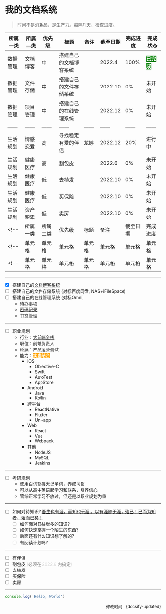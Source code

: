 
# 我的文档系统

> 时间不是消耗品，是生产力。每隔几天，检查进度。

| 所属一类 | 所属二类 | 优先级 | 标题 | 备注 | 截至日期 | 完成进度 | 完成状态 |
| ---- | ---- | ---- | ---- | ---- | ---- | ---- | ---- |
| 数据管理 | 文档博客 | 中 | 搭建自己的文档博客系统 |  | 2022.4 | 100% | <b style="color:white;background-color:green;">已完成</b> |
| 数据管理 | 文件存储 | 中 | 搭建自己的文件存储系统 |  | 2022.10 | 0% | 未开始 |
| 数据管理 | 项目管理 | 中 | 搭建自己的在线管理系统 |  | 2022.12 | 0% | 未开始 |
| —— | —— | —— | —— | —— | —— | —— | —— |
| 生活规划 | 情感恋爱 | 高 | 寻找稳定有爱的伴侣 | 龙婷 | 2022.12 | 20% | 进行中 |
| 生活规划 | 健康医疗 | 高 | 割包皮 |  | 2022.6 | 0% | 未开始 |
| 生活规划 | 健康医疗 | 低 | 去植发 |  | 2022.10 | 0% | 未开始 |
| 生活规划 | 健康医疗 | 低 | 买保险 |  | 2022.10 | 0% | 未开始 |
| 生活规划 | 资产积累 | 低 | 卖房 |  | 2022.10 | 0% | 未开始 |
<!-- | 所属一类 | 所属二类 | 优先级 | 标题 | 备注 | 截至日期 | 完成进度 | 完成状态 | -->
<!-- | 单元格 | 单元格 | 单元格 | 单元格 | 单元格 | 单元格 | 单元格 | 单元格 | -->
<!-- | 单元格 | 单元格 | 单元格 | 单元格 | 单元格 | 单元格 | 单元格 | 单元格 | -->


---
- [x] 搭建自己的[文档博客系统](https://mr-huangjian.github.io/)
- [ ] 搭建自己的文件存储系统 (对标百度网盘, NAS+iFileSpace)
- [ ] 搭建自己的在线管理系统 (对标Omni)
    - 待办事项
    - [密码记录](https://mp.weixin.qq.com/s/5qQ6V5KvWWk5F1zOi5640w)
    - 书签管理
---
- [ ] 职业规划
  - 行业：[大前端全栈](https://class.imooc.com/webfullstack2021#Anchor)
  - 职位：前端负责人
  - 延展：产品运营测试
  - 能力：<span style="background-color:orange;color:white;font-weight:bold;">实虚结合</span>
    - iOS
      - Objective-C
      - Swift
      - AutoTest
      - AppStore
    - Android
      - Java
      - Kotlin
    - 跨平台
      - ReactNative
      - Flutter
      - Uni-app
    - Web
      - React
      - Vue
      - Webpack
    - 其他
      - NodeJS
      - MySQL
      - Jenkins
---      
- [ ] 考研规划
  - 使用百词斩每天记单词，养成习惯
  - 可以从高中英语起学习和联系，培养信心
  - 管综正常学习不放过，但还是以职业规划为重
---  
- [ ] 如何对待知识? <u>吾生也有涯，而知也无涯 。以有涯随无涯，殆已！已而为知者，殆而已矣！</u>
  - [ ] 如何面对日益增多的知识?  
  - [ ] 如何快速掌握一个陌生的东西?  
  - [ ] 后面还有什么知识想了解的?  
  - [ ] 有阅读计划吗?  
---
- [ ] 有伴侣
- [ ] 割包皮 <span style="color: gray; font-weight: 100;">(必须在 2022.6 内搞定)</span>
- [ ] 去植发
- [ ] 买保险
- [ ] 卖房
---

```js
console.log('Hello, World')
```

<span style="float:right; font-weight:400; font-size:13px">修改时间：{docsify-updated}</span>
